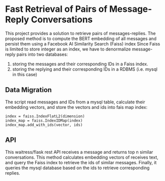 # Fast Retrieval of Pairs of Message-Reply Conversations
This project provides a solution to retrieve pairs of messages-replies.
The proposed method is to compute the BERT embedding of all messages and persist them using a Facebook AI Similarity Search (Faiss) index
Since Faiss is limited to store integer as an index, we have to denormalize message-reply pairs into two databases:
1) storing the messages and their corresponding IDs in a Faiss index.
2) storing the replying and their corresponding IDs in a RDBMS (i.e. mysql in this case)

## Data Migration
The script read messages and IDs from a mysql table, calculate their embedding vectors, and store the vectors and ids into fais map index:
```
index = faiss.IndexFlatL2(dimension)
index_map = faiss.IndexIDMap(index)
index_map.add_with_ids(vector, ids)
```
## API
This waitress/flask rest API receives a message and returns top n similar conversations.
This method calculates embedding vectors of receives text, and query the Faiss index to retrieve the ids of similar messages. Finally, it queries the mysql database based on the ids to retrieve corresponding replies.
